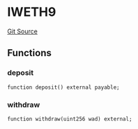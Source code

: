 # IWETH9
[Git Source](https://github.com/ArrakisFinance/arrakis-modular/blob/4485c572ded3a830c181fa38ceaac13efe8eb7f1/src/interfaces/IWETH9.sol)


## Functions
### deposit


```solidity
function deposit() external payable;
```

### withdraw


```solidity
function withdraw(uint256 wad) external;
```

